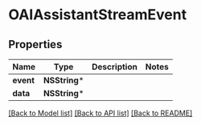 # OAIAssistantStreamEvent

## Properties
Name | Type | Description | Notes
------------ | ------------- | ------------- | -------------
**event** | **NSString*** |  | 
**data** | **NSString*** |  | 

[[Back to Model list]](../README.md#documentation-for-models) [[Back to API list]](../README.md#documentation-for-api-endpoints) [[Back to README]](../README.md)


